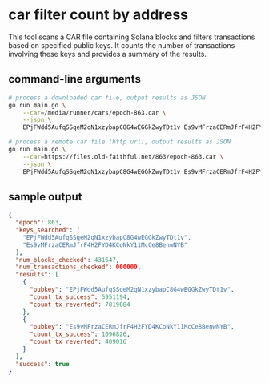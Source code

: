# car filter count by address

This tool scans a CAR file containing Solana blocks and filters transactions based on specified public keys. It counts the number of transactions involving these keys and provides a summary of the results.

## command-line arguments

```bash
# process a downloaded car file, output results as JSON
go run main.go \
    --car=/media/runner/cars/epoch-863.car \
    --json \
    EPjFWdd5AufqSSqeM2qN1xzybapC8G4wEGGkZwyTDt1v Es9vMFrzaCERmJfrF4H2FYD4KCoNkY11McCe8BenwNYB

# process a remote car file (http url), output results as JSON
go run main.go \
    --car=https://files.old-faithful.net/863/epoch-863.car \
    --json \
    EPjFWdd5AufqSSqeM2qN1xzybapC8G4wEGGkZwyTDt1v Es9vMFrzaCERmJfrF4H2FYD4KCoNkY11McCe8BenwNYB
```

## sample output

```json
{
  "epoch": 863,
  "keys_searched": [
    "EPjFWdd5AufqSSqeM2qN1xzybapC8G4wEGGkZwyTDt1v",
    "Es9vMFrzaCERmJfrF4H2FYD4KCoNkY11McCe8BenwNYB"
  ],
  "num_blocks_checked": 431647,
  "num_transactions_checked": 000000,
  "results": [
    {
      "pubkey": "EPjFWdd5AufqSSqeM2qN1xzybapC8G4wEGGkZwyTDt1v",
      "count_tx_success": 5951194,
      "count_tx_reverted": 7819084
    },
    {
      "pubkey": "Es9vMFrzaCERmJfrF4H2FYD4KCoNkY11McCe8BenwNYB",
      "count_tx_success": 1096826,
      "count_tx_reverted": 409016
    }
  ],
  "success": true
}
```
